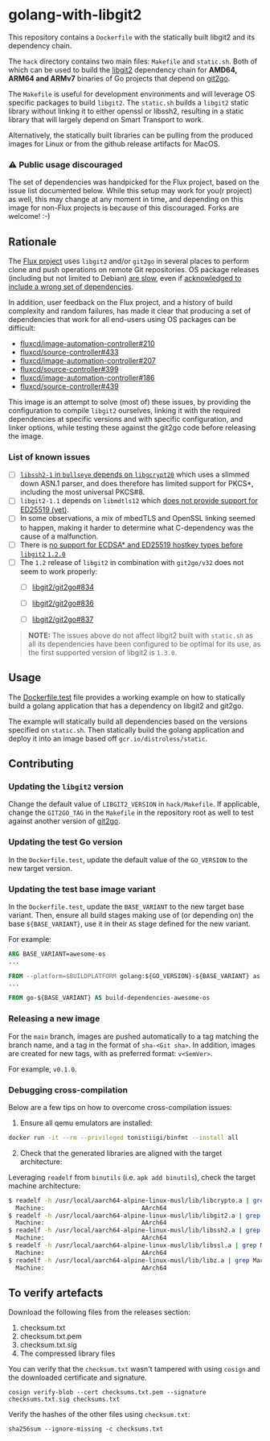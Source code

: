 # golang-with-libgit2

This repository contains a `Dockerfile` with the statically built libgit2 and its dependency chain.

The `hack` directory contains two main files: `Makefile` and `static.sh`.
Both of which can be used to build the [libgit2][] dependency chain for **AMD64, ARM64 and ARMv7** binaries 
of Go projects that depend on [git2go][]. 

The `Makefile` is useful for development environments and will leverage OS specific packages to build `libgit2`.
The `static.sh` builds a `libgit2` static library without linking it to either openssl or libssh2, resulting
in a static library that will largely depend on Smart Transport to work.

Alternatively, the statically built libraries can be pulling from the produced images for Linux or from the github release artifacts for MacOS.

### :warning: **Public usage discouraged**

The set of dependencies was handpicked for the Flux project, based on the issue list documented below. While this setup
may work for you(r project) as well, this may change at any moment in time, and depending on this image for non-Flux
projects is because of this discouraged. Forks are welcome! :-)

## Rationale

The [Flux project][] uses `libgit2` and/or `git2go` in several places to perform clone and push operations on remote
Git repositories. OS package releases (including but not limited to Debian) [are slow][libgit2-debian-tracker],
even if [acknowledged to include a wrong set of dependencies][libssh2-1-misconfiguration].

In addition, user feedback on the Flux project, and a history of build complexity and random failures, has made it clear
that producing a set of dependencies that work for all end-users using OS packages can be difficult:

- [fluxcd/image-automation-controller#210](https://github.com/fluxcd/image-automation-controller/issues/210)
- [fluxcd/source-controller#433](https://github.com/fluxcd/source-controller/issues/433)
- [fluxcd/image-automation-controller#207](https://github.com/fluxcd/image-automation-controller/issues/207)
- [fluxcd/source-controller#399](https://github.com/fluxcd/source-controller/issues/399)
- [fluxcd/image-automation-controller#186](https://github.com/fluxcd/image-automation-controller/issues/186)
- [fluxcd/source-controller#439](https://github.com/fluxcd/source-controller/issues/439)

This image is an attempt to solve (most of) these issues, by providing the configuration to compile `libgit2` ourselves,
linking it with the required dependencies at specific versions and with specific configuration, and linker options,
while testing these against the git2go code before releasing the image.

### List of known issues

- [ ] [`libssh2-1` in `bullseye` depends on `libgcrypt20`][libssh2-1-misconfiguration] which uses a slimmed down ASN.1
      parser, and does therefore has limited support for PKCS*, including the most universal PKCS#8.
- [ ] `libgit2-1.1` depends on `libmdtls12` which [does not provide support for ED25519 (yet)][mbedtls-ed25519].
- [ ] In some observations, a mix of mbedTLS and OpenSSL linking seemed to happen, making it harder to determine what
      C-dependency  was the cause of a malfunction.
- [ ] There is [no support for ECDSA* and ED25519 hostkey types before `libgit2` `1.2.0`][libgit2-5750]
- [ ] The `1.2` release of `libgit2` in combination with `git2go/v32` does not seem to work properly:
  - [ ] [libgit2/git2go#834](https://github.com/libgit2/git2go/issues/834)
  - [ ] [libgit2/git2go#836](https://github.com/libgit2/git2go/issues/836)
  - [ ] [libgit2/git2go#837](https://github.com/libgit2/git2go/issues/837)


> **NOTE:** The issues above do not affect libgit2 built with `static.sh` as all its
dependencies have been configured to be optimal for its use, as the first supported version of libgit2 is `1.3.0`.


## Usage

The [Dockerfile.test](./Dockerfile.test) file provides a working example on how to statically build a golang application that has a dependency on libgit2 and git2go.

The example will statically build all dependencies based on the versions specified on `static.sh`.
Then statically build the golang application and deploy it into an image based off `gcr.io/distroless/static`.

## Contributing

### Updating the `libgit2` version

Change the default value of `LIBGIT2_VERSION` in `hack/Makefile`. If applicable, change the `GIT2GO_TAG` in the
`Makefile` in the repository root as well to test against another version of [git2go][].

### Updating the test Go version

In the `Dockerfile.test`, update the default value of the `GO_VERSION` to the new target version.

### Updating the test base image variant

In the `Dockerfile.test`, update the `BASE_VARIANT` to the new target base variant. Then, ensure all build stages making use
of (or depending on) the base `${BASE_VARIANT}`, use it in their `AS` stage defined for the new variant.

For example:

```Dockerfile
ARG BASE_VARIANT=awesome-os
...

FROM --platform=$BUILDPLATFORM golang:${GO_VERSION}-${BASE_VARIANT} as go-awesome-os
...

FROM go-${BASE_VARIANT} AS build-dependencies-awesome-os
```

### Releasing a new image

For the `main` branch, images are pushed automatically to a tag matching the branch name, and a tag in the format of
`sha-<Git sha>`. In addition, images are created for new tags, with as preferred format: `v<SemVer>`.

For example, `v0.1.0`.

### Debugging cross-compilation

Below are a few tips on how to overcome cross-compilation issues:

1) Ensure all qemu emulators are installed:
```sh
docker run -it --rm --privileged tonistiigi/binfmt --install all
```

2) Check that the generated libraries are aligned with the target architecture:

Leveraging `readelf` from `binutils` (i.e. `apk add binutils`), check the target machine
architecture:

```sh
$ readelf -h /usr/local/aarch64-alpine-linux-musl/lib/libcrypto.a | grep Machine |sort -u
  Machine:                           AArch64
$ readelf -h /usr/local/aarch64-alpine-linux-musl/lib/libgit2.a | grep Machine | sort -u
  Machine:                           AArch64
$ readelf -h /usr/local/aarch64-alpine-linux-musl/lib/libssh2.a | grep Machine | sort -u
  Machine:                           AArch64
$ readelf -h /usr/local/aarch64-alpine-linux-musl/lib/libssl.a | grep Machine | sort -u
  Machine:                           AArch64
$ readelf -h /usr/local/aarch64-alpine-linux-musl/lib/libz.a | grep Machine | sort -u
  Machine:                           AArch64
```


[xx]: https://github.com/tonistiigi/xx
[Go container image]: https://hub.docker.com/_/golang
[libgit2]: https://github.com/libgit2/libgit2
[git2go]: https://github.com/libgit2/git2go
[Flux project]: https://github.com/fluxcd
[libgit2-debian-tracker]: https://tracker.debian.org/pkg/libgit2
[libssh2-1-misconfiguration]: https://bugs.debian.org/cgi-bin/bugreport.cgi?bug=668271
[mbedtls-ed25519]: https://github.com/ARMmbed/mbedtls/issues/2452
[libgit2-5750]: https://github.com/libgit2/libgit2/pull/5750

## To verify artefacts

Download the following files from the releases section:
1. checksum.txt
2. checksum.txt.pem
3. checksum.txt.sig
4. The compressed library files

You can verify that the `checksum.txt` wasn't tampered with using `cosign` and the downloaded certificate and signature.

```
cosign verify-blob --cert checksums.txt.pem --signature checksums.txt.sig checksums.txt
```

Verify the hashes of the other files using `checksum.txt`:

```
sha256sum --ignore-missing -c checksums.txt
```